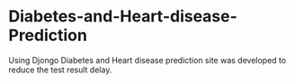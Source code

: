 # Diabetes-and-Heart-disease-Prediction
Using Djongo Diabetes and Heart disease prediction site was developed to reduce the test result delay.

